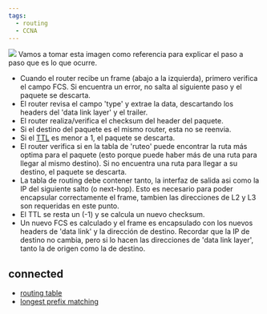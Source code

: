```yaml
---
tags:
  - routing
  - CCNA
---
```


![](13-2-scaled.jpg)
Vamos a tomar esta imagen como referencia para explicar el paso a paso que es lo que ocurre.

- Cuando el router recibe un frame (abajo a la izquierda), primero verifica el campo FCS. Si encuentra un error, no salta al siguiente paso y el paquete se descarta. 
- El router revisa el campo 'type' y extrae la data, descartando los headers del 'data link layer' y el trailer.
- El router realiza/verifica el checksum del header del paquete.
- Si el destino del paquete es el mismo router, esta no se reenvia.
- Si el [TTL](TTL.md) es menor a 1, el paquete se descarta.
- El router verifica si en la tabla de 'ruteo' puede encontrar la ruta más optima para el paquete (esto porque puede haber más de una ruta para llegar al mismo destino). Si no encuentra una ruta para llegar a su destino, el paquete se descarta.
- La tabla de routing debe contener tanto, la interfaz de salida asi como la IP del siguiente salto (o next-hop). Esto es necesario para poder encapsular correctamente el frame, tambien las direcciones de L2 y L3 son requeridas en este punto.
- El TTL se resta un (-1) y se calcula un nuevo checksum.
- Un nuevo FCS es calculado y el frame es encapsulado con los nuevos headers de 'data link' y la dirección de destino. Recordar que la IP de destino no cambia, pero si lo hacen las direcciones de 'data link layer', tanto la de origen como la de destino.

## connected

- [routing table](routing%20table.md) 
- [longest prefix matching](longest%20prefix%20matching.md) 